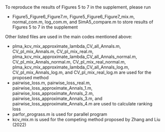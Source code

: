 To reproduce the results of Figures 5 to 7 in the supplement, please run

- Figure5_Figure6_Figure7.m, Figure5_Figure6_Figure7_mix.m, normal_com.m, log_com.m, and SimA5_compare.m to store results of Figures 5 to 7 in the supplement

Other listed files are used in the main codes mentioned above:

- plma_kcv_mix_approximate_lambda_CV_all_Annals.m, CV_pl_mix_Annals.m, CV_pl_mix_real.m, plma_kcv_mix_approximate_lambda_CV_all_Annals_normal.m, CV_pl_mix_Annals_normal.m, CV_pl_mix_real_normal.m, plma_kcv_mix_approximate_lambda_CV_all_Annals_log.m, CV_pl_mix_Annals_log.m, and CV_pl_mix_real_log.m are used for the proposed method
- pairwise_loss.m, pairwise_loss_real.m, pairwise_loss_approximate_Annals_1.m, pairwise_loss_approximate_Annals_2.m, pairwise_loss_approximate_Annals_3.m, and pairwise_loss_approximate_Annals_4.m are used to calculate ranking loss
- parfor_prograss.m is used for parallel program
- kcv_mix.m is used for the competing method proposed by Zhang and Liu (2022)
